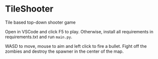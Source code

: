 # TileShooter
Tile based top-down shooter game

Open in VSCode and click F5 to play. Otherwise, install all requirements in requirements.txt and run `main.py`.

WASD to move, mouse to aim and left click to fire a bullet.  Fight off the zombies and destroy the spawner in the center of the map.
